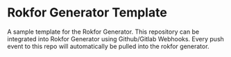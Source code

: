 # Rokfor Generator Template
A sample template for the Rokfor Generator. This repository can be integrated into Rokfor Generator using Github/Gitlab Webhooks. Every push event to this repo will automatically be pulled into the rokfor generator.
